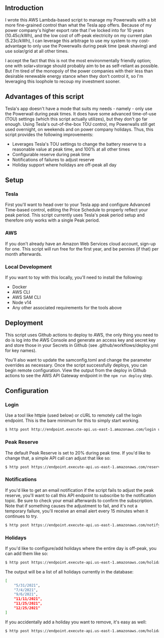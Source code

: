 ## Introduction

I wrote this AWS Lambda-based script to manage my Powerwalls with a bit more fine-grained control than what the Tesla app offers.  Because of my power company's higher export rate that I've locked into for 10 years (10.45c/kWh), and the low cost of off-peak electricity on my current plan (5.23c/kWh), I can leverage this arbitrage to use my system to my cost-advantage to only use the Powerwalls during peak time (peak shaving) and use solar/grid at all other times.

I accept the fact that this is not the most environmentally friendly option; one with solar+storage should probably aim to be as self-reliant as possible.  But I'm tired of the monopoly of the power companies with their less than desirable renewable energy stance when they don't control it, so I'm leveraging this loophole to recoup my investment sooner.

## Advantages of this script

Tesla's app doesn't have a mode that suits my needs - namely - only use the Powerwall during peak times.  It does have some advanced time-of-use (TOU) settings (which this script actually utilizes), but they don't go far enough.  Using Tesla's out-of-the-box TOU control, my Powerwalls still get used overnight, on weekends and on power company holidays.  Thus, this script provides the following improvements:

* Leverages Tesla's TOU settings to change the battery reserve to a reasonable value at peak time, and 100% at all other times
* Configurable reserve during peak time
* Notifications of failures to adjust reserve
* Holiday support where holidays are off-peak all day

## Setup

### Tesla

First you'll want to head over to your Tesla app and configure Advanced Time-based control, editing the Price Schedule to properly reflect your peak period.  This script currently uses Tesla's peak period setup and therefore only works with a single Peak period.

### AWS

If you don't already have an Amazon Web Services cloud account, sign-up for one.  This script will run free for the first year, and be pennies (if that) per month afterwards.

### Local Development

If you want to toy with this locally, you'll need to install the following:

* Docker
* AWS CLI
* AWS SAM CLI
* Node v14
* Any other associated requirements for the tools above

## Deployment

This script uses Github actions to deploy to AWS, the only thing you need to do is log into the AWS Console and generate an access key and secret key and store those in your Secrets in Github (see .github/workflows/deploy.yml for key names).

You'll also want to update the samconfig.toml and change the parameter overrides as necessary.  Once the script successfully deploys, you can begin remote configuration.  View the output from the deploy in Github actions to see the AWS API Gateway endpoint in the `npm run deploy` step.

## Configuration

### Login

Use a tool like httpie (used below) or cURL to remotely call the login endpoint.  This is the bare minimum for this to simply start working.

```bash
$ http post http://endpoint.execute-api.us-east-1.amazonaws.com/login username=AzureDiamond@gmail.com password=hunter2 mfaPassCode=000000
```

### Peak Reserve

The default Peak Reserve is set to 20% during peak time.  If you'd like to change that, a simple API call can adjust that like so:

```bash
$ http post https://endpoint.execute-api.us-east-1.amazonaws.com/reserve PeakReserve=30
```

### Notifications

If you'd like to get an email notification if the script fails to adjust the peak reserve, you'll want to call this API endpoint to subscribe to the notification topic.  Be sure to check your email afterwards to confirm the subscription.  Note that if something causes the adjustment to fail, and it's not a temporary failure, you'll receive an email alert every 15 minutes when it continues to try.

```bash
$ http post https://endpoint.execute-api.us-east-1.amazonaws.com/notify email=AzureDiamond@gmail.com
```

### Holidays

If you'd like to configure/add holidays where the entire day is off-peak, you can add them like so:

```bash
$ http post https://endpoint.execute-api.us-east-1.amazonaws.com/holiday holiday:='["2021-07-04", "2021-09-06", "2021-11-11", "2021-11-25", "2021-12-25"]'
```

The output will be a list of all holidays currently in the database:

```bash
[
    "5/31/2021",
    "7/4/2021",
    "9/6/2021",
    "11/11/2021",
    "11/25/2021",
    "12/25/2021"
]
```

If you accidentally add a holiday you want to remove, it's easy as well:

```bash
$ http post https://endpoint.execute-api.us-east-1.amazonaws.com/holiday holiday:='["2021-12-25"]' remove:=true
```
